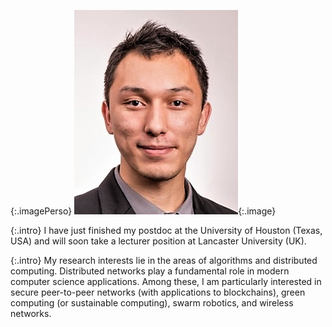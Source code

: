{:.imagePerso}
![Personal Picture](assets/images/bio-photo.png){:.image}



{:.intro}
I have just finished my postdoc at the University of Houston (Texas, USA) and will soon take a lecturer position at Lancaster University (UK). 

{:.intro}
My research interests lie in the areas of algorithms and distributed computing. Distributed networks play a fundamental role in modern computer science applications. Among these, I am particularly interested in secure peer-to-peer networks (with applications to blockchains), green computing (or sustainable computing), swarm robotics, and wireless networks.

